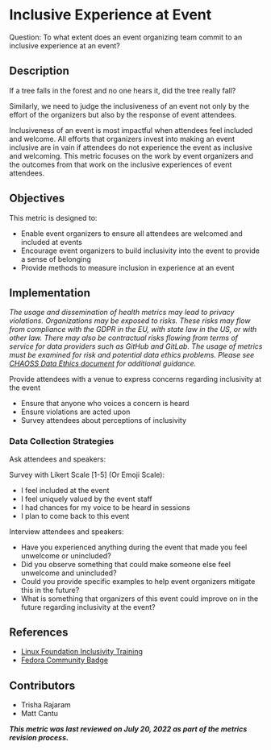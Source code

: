# Inclusive Experience at Event 

Question: To what extent does an event organizing team commit to an inclusive experience at an event?

## Description

If a tree falls in the forest and no one hears it, did the tree really fall?

Similarly, we need to judge the inclusiveness of an event not only by the effort of the organizers but also by the response of event attendees.

Inclusiveness of an event is most impactful when attendees feel included and welcome. All efforts that organizers invest into making an event inclusive are in vain if attendees do not experience the event as inclusive and welcoming. This metric focuses on the work by event organizers and the outcomes from that work on the inclusive experiences of event attendees. 

## Objectives

This metric is designed to:
 - Enable event organizers to ensure all attendees are welcomed and included at events
 - Encourage event organizers to build inclusivity into the event to provide a sense of belonging
 - Provide methods to measure inclusion in experience at an event

## Implementation
*The usage and dissemination of health metrics may lead to privacy violations. Organizations may be exposed to risks. These risks may flow from compliance with the GDPR in the EU, with state law in the US, or with other law. There may also be contractual risks flowing from terms of service for data providers such as GitHub and GitLab. The usage of metrics must be examined for risk and potential data ethics problems. Please see [CHAOSS Data Ethics document](https://github.com/chaoss/community/blob/main/data-use-statement.md) for additional guidance.*

Provide attendees with a venue to express concerns regarding inclusivity at the event
 - Ensure that anyone who voices a concern is heard
 - Ensure violations are acted upon
 - Survey attendees about perceptions of inclusivity

### Data Collection Strategies

Ask attendees and speakers:

Survey with Likert Scale [1-5] (Or Emoji Scale):
 - I feel included at the event
 - I feel uniquely valued by the event staff
 - I had chances for my voice to be heard in sessions
 - I plan to come back to this event
	
Interview attendees and speakers:
 - Have you experienced anything during the event that made you feel unwelcome or unincluded?
 - Did you observe something that could make someone else feel unwelcome and unincluded?
 - Could you provide specific examples to help event organizers mitigate this in the future?
 - What is something that organizers of this event could improve on in the future regarding inclusivity at the event?

## References

 - [Linux Foundation Inclusivity Training](https://www.techrepublic.com/article/the-linux-foundation-launches-free-online-inclusivity-training/) 
 - [Fedora Community Badge](https://badges.fedoraproject.org/badge/inclusive-open-source-community-orientation) 

## Contributors

 - Trisha Rajaram
 - Matt Cantu

***This metric was last reviewed on July 20, 2022 as part of the metrics revision process.***

